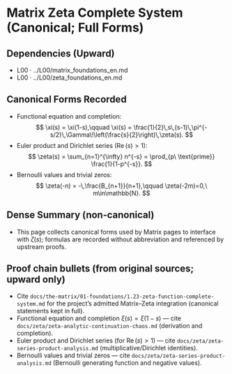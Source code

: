 # Matrix Zeta Complete System (Canonical; Full Forms)

## Dependencies (Upward)
- L00 · ../L00/matrix_foundations_en.md
- L00 · ../L00/zeta_foundations_en.md

## Canonical Forms Recorded
- Functional equation and completion:
$$
\xi(s) = \xi(1-s),\qquad \xi(s) = \frac{1}{2}\,s\,(s-1)\,\pi^{-s/2}\,\Gamma\!\left(\frac{s}{2}\right)\,\zeta(s).
$$
- Euler product and Dirichlet series ($\operatorname{Re}(s)>1$):
$$
\zeta(s) = \sum_{n=1}^{\infty} n^{-s} = \prod_{p\ \text{prime}} \frac{1}{1-p^{-s}}.
$$
- Bernoulli values and trivial zeros:
$$
\zeta(-n) = -\,\frac{B_{n+1}}{n+1},\qquad \zeta(-2m)=0,\ m\in\mathbb{N}.
$$

## Dense Summary (non‑canonical)
- This page collects canonical forms used by Matrix pages to interface with $\zeta(s)$; formulas are recorded without abbreviation and referenced by upstream proofs.

## Proof chain bullets (from original sources; upward only)
- Cite `docs/the-matrix/01-foundations/1.23-zeta-function-complete-system.md` for the project’s admitted Matrix–Zeta integration (canonical statements kept in full).
- Functional equation and completion $\xi(s)=\xi(1-s)$ — cite `docs/zeta/zeta-analytic-continuation-chaos.md` (derivation and completion).
- Euler product and Dirichlet series (for $\operatorname{Re}(s)>1$) — cite `docs/zeta/zeta-series-product-analysis.md` (multiplicative/Dirichlet identities).
- Bernoulli values and trivial zeros — cite `docs/zeta/zeta-series-product-analysis.md` (Bernoulli generating function and negative values).
